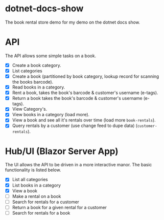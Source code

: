 # dotnet-docs-show
The book rental store demo for my demo on the dotnet docs show.

# API

The API allows some simple tasks on a book.

* [x] Create a book category.
* [x] List categories
* [x] Create a book (partitioned by book category, lookup record for scanning the books barcode).
* [x] Read books in a category. 
* [x] Rent a book, takes the book's barcode & customer's username (e-tags).
* [x] Return a book takes the book's barcode & customer's username (e-tags).
* [x] View Category's.
* [x] View books in a category (load more).
* [x] View a book and see all it's rentals over time (load more `book-rentals`).
* [x] Query rentals by a customer (use change feed to dupe data) (`customer-rentals`).

# Hub/UI (Blazor Server App)

The UI allows the API to be driven in a more interactive manor. The basic functionality is listed below.

- [x] List all categories
- [x] List books in a category
- [x] View a book
- [ ] Make a rental on a book
- [ ] Search for rentals for a customer
- [ ] Return a book for a given rental for a customer
- [ ] Search for rentals for a book

